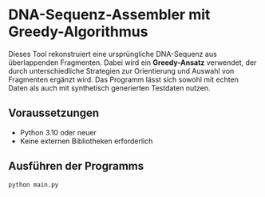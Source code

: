 # DNA-Sequenz-Assembler mit Greedy-Algorithmus

Dieses Tool rekonstruiert eine ursprüngliche DNA-Sequenz aus überlappenden Fragmenten. Dabei wird ein **Greedy-Ansatz** verwendet, der durch unterschiedliche Strategien zur Orientierung und Auswahl von Fragmenten ergänzt wird. Das Programm lässt sich sowohl mit echten Daten als auch mit synthetisch generierten Testdaten nutzen.

## Voraussetzungen
- Python 3.10 oder neuer
- Keine externen Bibliotheken erforderlich

## Ausführen der Programms
```bash
python main.py